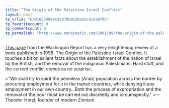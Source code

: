 ```yaml
---
title: "The Origin of the Palestine-Israel Conflict"
layout: post
tp_urlid: "6a010534988cd3970b0120a55cdcea970b"
tp_favoritecount: 0
tp_commentcount: 0
tp_permalink: "http://www.monkinetic.com/2001/09/the-origin-of-the-palestine-israel-conflict.html"
---
```

[This page](http://www.washington-report.org/backissues/1298/9812123.html) from the Washingon Report has a very enlightening review of a book published in 1998: The Origin of the Palestine-Israel Conflict. It touches a bit on salient facts about the establishment of the nation of Israel by the British, and the removal of the indiginous Palestinians. Hard stuff, and the current conflict comes as no surprise.

&gt;&quot;We shall try to spirit the penniless [Arab] population across the border by procuring employment for it in the transit countries, while denying it any employment in our own country...Both the process of expropriation and the removal of the poor must be carried out discreetly and circumspectly.&quot;
&gt;--Theodor Herzl, founder of modern Zionism.
